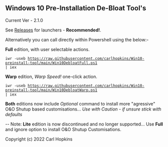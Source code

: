 ## Windows 10 Pre-Installation De-Bloat Tool's ##

Current Ver - 2.1.0

See [Releases](https://github.com/carlhopkins/Win10-preinstall-tool/releases) for launchers - **Recommended!**.

Alternatively you can call directly within Powershell using the below:- 

**Full** edition, with user selectable actions.

<code>iwr -useb https://raw.githubusercontent.com/carlhopkins/Win10-preinstall-tool/main/Win10DebloatFull.ps1 | iex</code>

**Warp** edition, *Warp Speed!* one-click action.

<code>iwr -useb https://raw.githubusercontent.com/carlhopkins/Win10-preinstall-tool/main/Win10DebloatWarp.ps1 | iex</code>

**Both** editions now include *Optional* command to install more "agressive" O&O Shutup based customisations...
*Use with Caution - if unsure stick with defaults*

--
Note:
**Lite** edition is now discontinued and no longer supported... Use **Full** and ignore option to install O&O Shutup Customisations.

Copyright (c) 2022 Carl Hopkins
